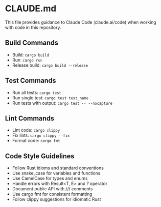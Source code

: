 # CLAUDE.md

This file provides guidance to Claude Code (claude.ai/code) when working with code in this repository.

## Build Commands
- Build: `cargo build`
- Run: `cargo run`
- Release build: `cargo build --release`

## Test Commands
- Run all tests: `cargo test`
- Run single test: `cargo test test_name`
- Run tests with output: `cargo test -- --nocapture`

## Lint Commands
- Lint code: `cargo clippy`
- Fix lints: `cargo clippy --fix`
- Format code: `cargo fmt`

## Code Style Guidelines
- Follow Rust idioms and standard conventions
- Use snake_case for variables and functions
- Use CamelCase for types and enums
- Handle errors with Result<T, E> and ? operator
- Document public API with /// comments
- Use cargo fmt for consistent formatting
- Follow clippy suggestions for idiomatic Rust